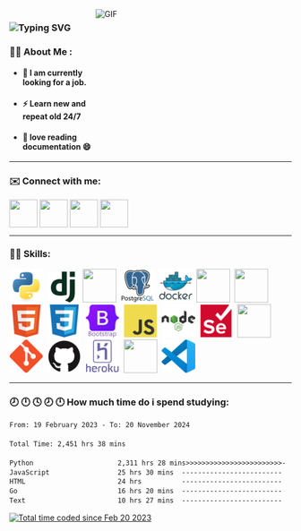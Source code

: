 <img alt="GIF" src="https://i.giphy.com/media/v1.Y2lkPTc5MGI3NjExdzR1ejN2dXMyaWo2b3d5czM2enVrbDBnbnZ4am14bGlnYWlxOTY2MCZlcD12MV9pbnRlcm5hbF9naWZfYnlfaWQmY3Q9Zw/lJNoBCvQYp7nq/giphy.gif" width="350" height="260" align="right" /> 

### ![Typing SVG](https://readme-typing-svg.herokuapp.com/?color=e66761font=Terminal+Dosis+Regular&lines&lines=Hi%20there%20%F0%9F%91%8B%20I%27m%20a%20Python%20developer)

### :man_technologist: About Me :
- #### :telescope: I am currently looking for a job.

- #### :zap: Learn new and repeat old 24/7

- #### :scroll: love reading documentation :smile:


---
### :envelope: Connect with me:
<p align="left">
<a href="https://www.linkedin.com/in/vitaly-zhidovitch/" target="blank"><img align="center" src="https://cdn-icons-png.flaticon.com/512/3536/3536505.png" height="50" width="50" /></a>
<a href="https://t.me/vitaly_shrugged" target="blank"><img align="center" src="https://cdn-icons-png.flaticon.com/512/2111/2111646.png" height="50" width="50" /></a>
<a href="https://vk.com/universe_vitalika" target="blank"><img align="center" src="https://cdn-icons-png.flaticon.com/512/5968/5968835.png" height="50" width="50" /></a>
<a href="https://www.instagram.com/small_digitaluns/" target="blank"><img align="center" src="https://cdn-icons-png.flaticon.com/512/2111/2111463.png" height="50" width="50" /></a>

---
### :male_detective: Skills:
<div>
  <img src="https://github.com/devicons/devicon/blob/master/icons/python/python-original.svg" width="60" height="60"/>&nbsp;
  <img src="https://github.com/devicons/devicon/blob/master/icons/django/django-plain.svg" width="55" height="55"/>&nbsp;
  <img src="https://s3.amazonaws.com/media-p.slid.es/uploads/708405/images/4005243/django_rest_500x500.png" width="60" height="60"/>&nbsp;
  <img src="https://github.com/devicons/devicon/blob/master/icons/postgresql/postgresql-original-wordmark.svg" width="60" height="60"/>&nbsp;
  <img src="https://github.com/devicons/devicon/blob/master/icons/docker/docker-original-wordmark.svg" width="60" height="60"/>&nbsp;
  <img src="https://avatars.githubusercontent.com/u/10251060?s=200&v=4" width="60" height="60"/>&nbsp;
  <img src="https://docs.celeryq.dev/en/stable/_static/celery_512.png" width="60" height="60"/>&nbsp;
  <img src="https://github.com/devicons/devicon/blob/master/icons/html5/html5-original.svg" width="60" height="60"/>&nbsp;
  <img src="https://github.com/devicons/devicon/blob/master/icons/css3/css3-original.svg" width="60" height="60"/>&nbsp;
  <img src="https://github.com/devicons/devicon/blob/master/icons/bootstrap/bootstrap-original-wordmark.svg" width="60" height="60"/>&nbsp;
  <img src="https://github.com/devicons/devicon/blob/master/icons/javascript/javascript-original.svg" width="60" height="60"/>&nbsp;
  <img src="https://github.com/devicons/devicon/blob/master/icons/nodejs/nodejs-original-wordmark.svg" width="60" height="60"/>&nbsp;
  <img src="https://github.com/devicons/devicon/blob/master/icons/selenium/selenium-original.svg" width="60" height="60"/>&nbsp;
  <img src="https://raw.githubusercontent.com/daniilshat/daniilshat/2583381c09497c680369e95dce7e029d93484d94/icons/Bash.svg" width="60" height="60"/>&nbsp;
  <img src="https://github.com/devicons/devicon/blob/master/icons/git/git-original.svg" width="60" height="60"/>&nbsp;
  <img src="https://github.com/devicons/devicon/blob/master/icons/github/github-original.svg" width="60" height="60"/>&nbsp;
  <img src="https://github.com/devicons/devicon/blob/master/icons/heroku/heroku-original-wordmark.svg" width="60" height="60"/>&nbsp;
  <img src="https://raw.githubusercontent.com/daniilshat/daniilshat/2583381c09497c680369e95dce7e029d93484d94/icons/PyCharm.svg" width="60" height="60"/>&nbsp;
  <img src="https://github.com/devicons/devicon/blob/master/icons/vscode/vscode-original.svg" width="60" height="60"/>&nbsp;
</div>

---
### :clock8: :clock12: :clock4: :clock8: :clock12: How much time do i spend studying:

<!--START_SECTION:waka-->

```txt
From: 19 February 2023 - To: 20 November 2024

Total Time: 2,451 hrs 38 mins

Python                     2,311 hrs 28 mins>>>>>>>>>>>>>>>>>>>>>>>>-   94.28 %
JavaScript                 25 hrs 30 mins  -------------------------   01.04 %
HTML                       24 hrs          -------------------------   00.98 %
Go                         16 hrs 20 mins  -------------------------   00.67 %
Text                       10 hrs 27 mins  -------------------------   00.43 %
```

<!--END_SECTION:waka-->

<div align="left">
<a href="https://wakatime.com/@c519732b-c135-487c-9568-c743bfa69d03"><img src="https://wakatime.com/badge/user/c519732b-c135-487c-9568-c743bfa69d03.svg" alt="Total time coded since Feb 20 2023" /></a>
</div>
